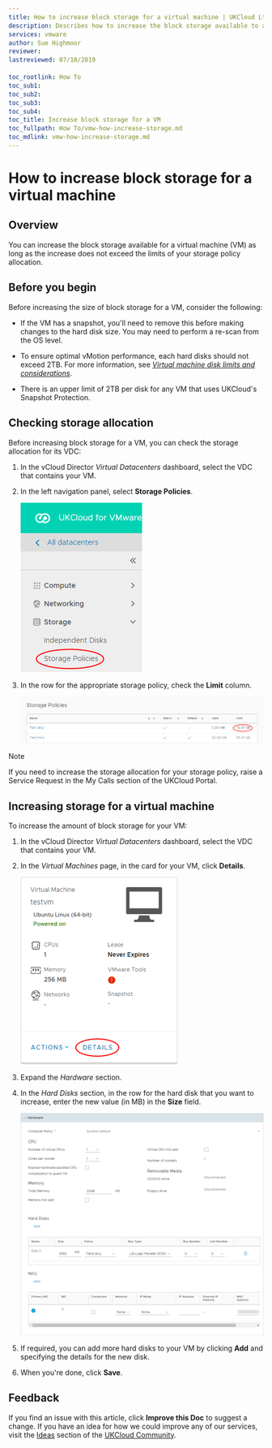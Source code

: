 ```yaml
---
title: How to increase block storage for a virtual machine | UKCloud Ltd
description: Describes how to increase the block storage available to a virtual machine (VM)
services: vmware
author: Sue Highmoor
reviewer:
lastreviewed: 07/10/2019

toc_rootlink: How To
toc_sub1:
toc_sub2:
toc_sub3:
toc_sub4:
toc_title: Increase block storage for a VM
toc_fullpath: How To/vmw-how-increase-storage.md
toc_mdlink: vmw-how-increase-storage.md
---
```


# How to increase block storage for a virtual machine

## Overview

You can increase the block storage available for a virtual machine (VM) as long as the increase does not exceed the limits of your storage policy allocation.

## Before you begin

Before increasing the size of block storage for a VM, consider the following:

- If the VM has a snapshot, you'll need to remove this before making changes to the hard disk size. You may need to perform a re-scan from the OS level.

- To ensure optimal vMotion performance, each hard disks should not exceed 2TB. For more information, see [*Virtual machine disk limits and considerations*](vmw-ref-vmdk-limits.md).

- There is an upper limit of 2TB per disk for any VM that uses UKCloud's Snapshot Protection.

## Checking storage allocation

Before increasing block storage for a VM, you can check the storage allocation for its VDC:

1. In the vCloud Director *Virtual Datacenters* dashboard, select the VDC that contains your VM.

2. In the left navigation panel, select **Storage Policies**.

    ![Storage Policies menu option in vCloud Director](images/vmw-vcd-mnu-storage-policies.png)

3. In the row for the appropriate storage policy, check the **Limit** column.

    ![Storage policy limit](images/vmw-vcd-storage-limit.png)

> [!NOTE]
> If you need to increase the storage allocation for your storage policy, raise a Service Request in the My Calls section of the UKCloud Portal.

## Increasing storage for a virtual machine

To increase the amount of block storage for your VM:

1. In the vCloud Director *Virtual Datacenters* dashboard, select the VDC that contains your VM.

2. In the *Virtual Machines* page, in the card for your VM, click **Details**.

    ![VM Details menu option](images/vmw-vcd-mnu-vm-details.png)

3. Expand the *Hardware* section.

4. In the *Hard Disks* section, in the row for the hard disk that you want to increase, enter the new value (in MB) in the **Size** field.

    ![Hard disk size](images/vmw-vcd-vm-hardware.png)

5. If required, you can add more hard disks to your VM by clicking **Add** and specifying the details for the new disk.

6. When you're done, click **Save**.

## Feedback

If you find an issue with this article, click **Improve this Doc** to suggest a change. If you have an idea for how we could improve any of our services, visit the [Ideas](https://community.ukcloud.com/ideas) section of the [UKCloud Community](https://community.ukcloud.com).
